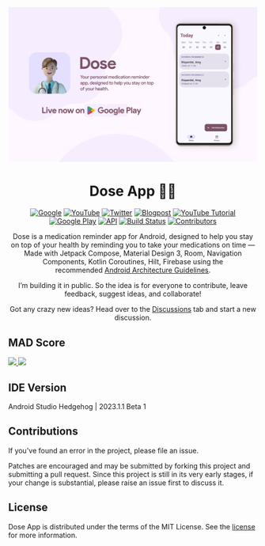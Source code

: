 ![Dose App](docs/images/play-store.png "Dose App")


<h1 align="center">Dose App 💊⏰</h1>
<p align="center">
  <a href="https://devlibrary.withgoogle.com/products/android/repos/waseefakhtar-dose-android"><img alt="Google" src="https://img.shields.io/badge/Google%20DevLibrary-Waseef-3ddc84?logo=android&logoColor=3ddc84"/></a>
  <a href="https://www.youtube.com/shorts/RTNcK_2yhYI"><img alt="YouTube" src="https://img.shields.io/badge/YouTube-Google%20Developers-ff0000?logo=youtube"/></a>
  <a href="https://twitter.com/AndroidDev/status/1560008567587061761"><img alt="Twitter" src="https://img.shields.io/badge/Twitter-Android%20Developers-white?logo=X"/></a>
  <a href="https://www.waseefakhtar.com/android/form-using-jetpack-compose-and-material-design/"><img alt="Blogpost" src="https://img.shields.io/badge/Blog%20Post-Waseef%20Akhtar-white"/></a>
  <a href="https://www.youtube.com/watch?v=taWNluAoyaE"><img alt="YouTube Tutorial" src="https://img.shields.io/badge/YouTube%20Tutorial-Waseef%20Akhtar-ff0000?logo=youtube"/></a><br>
  <a href="https://play.google.com/store/apps/details?id=com.waseefakhtar.doseapp"><img src="https://img.shields.io/badge/View%20on%20Google%20Play-grey?logo=android" alt="Google Play"/></a>
  <a href="https://android-arsenal.com/api?level=21"><img alt="API" src="https://img.shields.io/badge/API-21%2B-brightgreen.svg?style=flat"/></a>
  <a href="https://github.com/waseefakhtar/dose-android/actions"><img alt="Build Status" src="https://github.com/waseefakhtar/dose-android/workflows/Android%20CI/badge.svg?branch=main"/></a> 
  <a href="https://github.com/waseefakhtar/dose-android/contributors/"><img src="https://img.shields.io/github/contributors/waseefakhtar/dose-android.svg" alt="Contributors" /></a>
</p> 

<p align="center">
Dose is a medication reminder app for Android, designed to help you stay on top of your health by reminding you to take your medications on time — Made with Jetpack Compose, Material Design 3, Room, Navigation Components, Kotlin Coroutines, Hilt, Firebase using the recommended <a href="https://developer.android.com/topic/architecture">Android Architecture Guidelines</a>.
</p>
<p align="center">
I’m building it in public. So the idea is for everyone to contribute, leave feedback, suggest ideas, and collaborate!
</p>

<p align="center">
Got any crazy new ideas? Head over to the <a href="https://github.com/waseefakhtar/dose-android/discussions">Discussions</a> tab and start a new discussion.
</p>

## MAD Score
<a href="https://madscorecard.withgoogle.com/scorecard/share/1233122117/">
<img src="https://user-images.githubusercontent.com/4093820/186459147-1b2e7102-498f-4874-841b-2be88336c2a8.png"/> 
<img src="https://user-images.githubusercontent.com/4093820/186459184-eda3a2c5-fe3c-4038-94e7-fbcb45e90946.png"/> 
</a>

## IDE Version
Android Studio Hedgehog | 2023.1.1 Beta 1

## Contributions

If you've found an error in the project, please file an issue.

Patches are encouraged and may be submitted by forking this project and submitting a pull request. Since this project is still in its very early stages, if your change is substantial, please raise an issue first to discuss it.

## License

Dose App is distributed under the terms of the MIT License. See the
[license](LICENSE) for more information.
